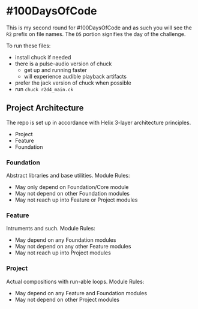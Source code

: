 # #100DaysOfCode

This is my second round for #100DaysOfCode and as such you will see the `R2` prefix on file names. The `D5` portion signifies the day of the challenge.

To run these files:

- install chuck if needed
- there is a pulse-audio version of chuck
  - get up and running faster
  - will experience audible playback artifacts
- prefer the jack version of chuck when possible
- run `chuck r2d4_main.ck`

## Project Architecture

The repo is set up in accordance with Helix 3-layer architecture principles.

- Project
- Feature
- Foundation

### Foundation

Abstract libraries and base utilities.
Module Rules:

- May only depend on Foundation/Core module
- May not depend on other Foundation modules
- May not reach up into Feature or Project modules

### Feature

Intruments and such.
Module Rules:

- May depend on any Foundation modules
- May not depend on any other Feature modules
- May not reach up into Project modules

### Project

Actual compositions with run-able loops.
Module Rules:

- May depend on any Feature and Foundation modules
- May not depend on other Project modules
